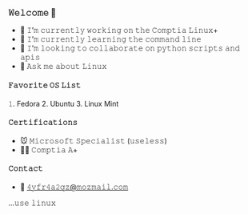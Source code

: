 ### 𝚆𝚎𝚕𝚌𝚘𝚖𝚎 👋
- 🔭 𝙸’𝚖 𝚌𝚞𝚛𝚛𝚎𝚗𝚝𝚕𝚢 𝚠𝚘𝚛𝚔𝚒𝚗𝚐 𝚘𝚗 𝚝𝚑𝚎 𝙲𝚘𝚖𝚙𝚝𝚒𝚊 𝙻𝚒𝚗𝚞𝚡+
- 🌱 𝙸’𝚖 𝚌𝚞𝚛𝚛𝚎𝚗𝚝𝚕𝚢 𝚕𝚎𝚊𝚛𝚗𝚒𝚗𝚐 𝚝𝚑𝚎 𝚌𝚘𝚖𝚖𝚊𝚗𝚍 𝚕𝚒𝚗𝚎
- 👯 𝙸’𝚖 𝚕𝚘𝚘𝚔𝚒𝚗𝚐 𝚝𝚘 𝚌𝚘𝚕𝚕𝚊𝚋𝚘𝚛𝚊𝚝𝚎 𝚘𝚗 𝚙𝚢𝚝𝚑𝚘𝚗 𝚜𝚌𝚛𝚒𝚙𝚝𝚜 𝚊𝚗𝚍 𝚊𝚙𝚒𝚜
- 💬 𝙰𝚜𝚔 𝚖𝚎 𝚊𝚋𝚘𝚞𝚝 𝙻𝚒𝚗𝚞𝚡

#### 𝙵𝚊𝚟𝚘𝚛𝚒𝚝𝚎 𝙾𝚂 𝙻𝚒𝚜𝚝
𝟷. Fedora
2. Ubuntu
3. Linux Mint

#### 𝙲𝚎𝚛𝚝𝚒𝚏𝚒𝚌𝚊𝚝𝚒𝚘𝚗𝚜
- 🐭 𝙼𝚒𝚌𝚛𝚘𝚜𝚘𝚏𝚝 𝚂𝚙𝚎𝚌𝚒𝚊𝚕𝚒𝚜𝚝 (𝚞𝚜𝚎𝚕𝚎𝚜𝚜)
- 👩‍💻 𝙲𝚘𝚖𝚙𝚝𝚒𝚊 𝙰+

#### 𝙲𝚘𝚗𝚝𝚊𝚌𝚝
- 📮 𝟺𝚢𝚏𝚛𝟺𝚊𝟸𝚚𝚣@𝚖𝚘𝚣𝚖𝚊𝚒𝚕.𝚌𝚘𝚖

...𝚞𝚜𝚎 𝚕𝚒𝚗𝚞𝚡

